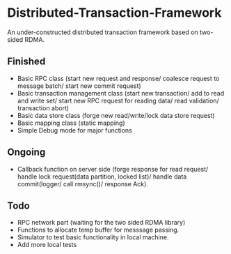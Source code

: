 # Distributed-Transaction-Framework
An under-constructed distributed transaction framework based on two-sided RDMA.

## Finished
* Basic RPC class (start new request and response/ coalesce request to message batch/ start new commit request)
* Basic transaction management class (start new transaction/ add to read and write set/ start new RPC request for reading data/ read validation/ transaction abort)
* Basic data store class (forge new read/write/lock data store request)
* Basic mapping class (static mapping)
* Simple Debug mode for major functions

## Ongoing
* Callback function on server side (forge response for read request/ handle lock request(data partition, locked list)/ handle data commit(logger/ call rmsync()/ response Ack).

## Todo
* RPC network part (waiting for the two sided RDMA library)
* Functions to allocate temp buffer for messsage passing.
* Simulator to test basic functionality in local machine.
* Add more local tests

